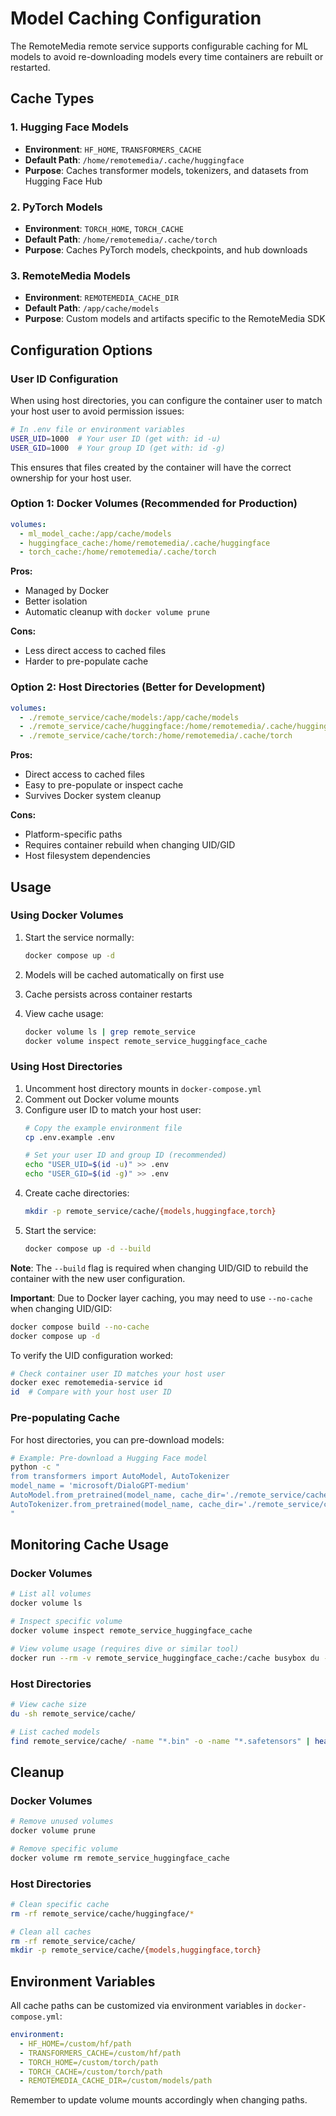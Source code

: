 # Model Caching Configuration

The RemoteMedia remote service supports configurable caching for ML models to avoid re-downloading models every time containers are rebuilt or restarted.

## Cache Types

### 1. Hugging Face Models
- **Environment**: `HF_HOME`, `TRANSFORMERS_CACHE`
- **Default Path**: `/home/remotemedia/.cache/huggingface`
- **Purpose**: Caches transformer models, tokenizers, and datasets from Hugging Face Hub

### 2. PyTorch Models
- **Environment**: `TORCH_HOME`, `TORCH_CACHE`
- **Default Path**: `/home/remotemedia/.cache/torch`
- **Purpose**: Caches PyTorch models, checkpoints, and hub downloads

### 3. RemoteMedia Models
- **Environment**: `REMOTEMEDIA_CACHE_DIR`
- **Default Path**: `/app/cache/models`
- **Purpose**: Custom models and artifacts specific to the RemoteMedia SDK

## Configuration Options

### User ID Configuration

When using host directories, you can configure the container user to match your host user to avoid permission issues:

```bash
# In .env file or environment variables
USER_UID=1000  # Your user ID (get with: id -u)
USER_GID=1000  # Your group ID (get with: id -g)
```

This ensures that files created by the container will have the correct ownership for your host user.

### Option 1: Docker Volumes (Recommended for Production)

```yaml
volumes:
  - ml_model_cache:/app/cache/models
  - huggingface_cache:/home/remotemedia/.cache/huggingface
  - torch_cache:/home/remotemedia/.cache/torch
```

**Pros:**
- Managed by Docker
- Better isolation
- Automatic cleanup with `docker volume prune`

**Cons:**
- Less direct access to cached files
- Harder to pre-populate cache

### Option 2: Host Directories (Better for Development)

```yaml
volumes:
  - ./remote_service/cache/models:/app/cache/models
  - ./remote_service/cache/huggingface:/home/remotemedia/.cache/huggingface
  - ./remote_service/cache/torch:/home/remotemedia/.cache/torch
```

**Pros:**
- Direct access to cached files
- Easy to pre-populate or inspect cache
- Survives Docker system cleanup

**Cons:**
- Platform-specific paths
- Requires container rebuild when changing UID/GID
- Host filesystem dependencies

## Usage

### Using Docker Volumes
1. Start the service normally:
   ```bash
   docker compose up -d
   ```

2. Models will be cached automatically on first use
3. Cache persists across container restarts
4. View cache usage:
   ```bash
   docker volume ls | grep remote_service
   docker volume inspect remote_service_huggingface_cache
   ```

### Using Host Directories
1. Uncomment host directory mounts in `docker-compose.yml`
2. Comment out Docker volume mounts
3. Configure user ID to match your host user:
   ```bash
   # Copy the example environment file
   cp .env.example .env
   
   # Set your user ID and group ID (recommended)
   echo "USER_UID=$(id -u)" >> .env
   echo "USER_GID=$(id -g)" >> .env
   ```
4. Create cache directories:
   ```bash
   mkdir -p remote_service/cache/{models,huggingface,torch}
   ```
5. Start the service:
   ```bash
   docker compose up -d --build
   ```

**Note**: The `--build` flag is required when changing UID/GID to rebuild the container with the new user configuration.

**Important**: Due to Docker layer caching, you may need to use `--no-cache` when changing UID/GID:
```bash
docker compose build --no-cache
docker compose up -d
```

To verify the UID configuration worked:
```bash
# Check container user ID matches your host user
docker exec remotemedia-service id
id  # Compare with your host user ID
```

### Pre-populating Cache
For host directories, you can pre-download models:

```bash
# Example: Pre-download a Hugging Face model
python -c "
from transformers import AutoModel, AutoTokenizer
model_name = 'microsoft/DialoGPT-medium'
AutoModel.from_pretrained(model_name, cache_dir='./remote_service/cache/huggingface')
AutoTokenizer.from_pretrained(model_name, cache_dir='./remote_service/cache/huggingface')
"
```

## Monitoring Cache Usage

### Docker Volumes
```bash
# List all volumes
docker volume ls

# Inspect specific volume
docker volume inspect remote_service_huggingface_cache

# View volume usage (requires dive or similar tool)
docker run --rm -v remote_service_huggingface_cache:/cache busybox du -sh /cache
```

### Host Directories
```bash
# View cache size
du -sh remote_service/cache/

# List cached models
find remote_service/cache/ -name "*.bin" -o -name "*.safetensors" | head -10
```

## Cleanup

### Docker Volumes
```bash
# Remove unused volumes
docker volume prune

# Remove specific volume
docker volume rm remote_service_huggingface_cache
```

### Host Directories
```bash
# Clean specific cache
rm -rf remote_service/cache/huggingface/*

# Clean all caches
rm -rf remote_service/cache/
mkdir -p remote_service/cache/{models,huggingface,torch}
```

## Environment Variables

All cache paths can be customized via environment variables in `docker-compose.yml`:

```yaml
environment:
  - HF_HOME=/custom/hf/path
  - TRANSFORMERS_CACHE=/custom/hf/path
  - TORCH_HOME=/custom/torch/path
  - TORCH_CACHE=/custom/torch/path
  - REMOTEMEDIA_CACHE_DIR=/custom/models/path
```

Remember to update volume mounts accordingly when changing paths.